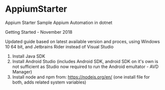 # AppiumStarter
Appium Starter
Sample Appium Automation in dotnet

Getting Started - November 2018 

Updated guide based on latest available version and proces, using Windows 10 64 bit, and Jetbrains Rider instead of Visual Studio

1. Install Java SDK
2. Install Android Studio (includes Android SDK, android SDK on it's own is not sufficient as Studio now required to run the Android emultator - AVD Manager)
3. Install node and npm from: https://nodejs.org/en/ (one install file for both, adds related system variables)
